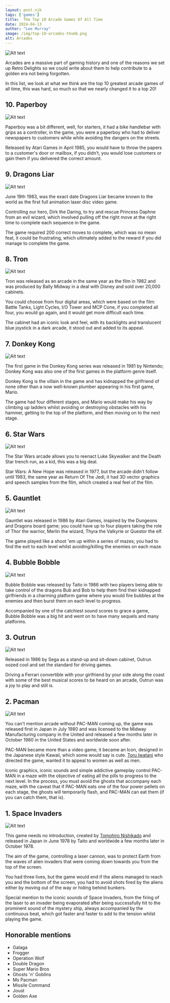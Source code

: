 ```yaml
---
layout: post.njk 
tags: ['games']
title:  The Top 10 Arcade Games Of All Time
date: 2024-04-13
author: "Lee Murray"
image: /img/top-10-arcades-thumb.png
alt: Arcades
---
```


![Alt text](/img/arcade-top-10-new-wave.png "a title")

Arcades are a massive part of gaming history and one of the reasons we set up Retro Delights so we could write about them to help contribute to a golden era not being forgotten.

In this list, we look at what we think are the top 10 greatest arcade games of all time, this was hard, so much so that we nearly changed it to a top 20!

## 10. Paperboy 

![Alt text](/img/arcade-top-10-paperboy.png "a title")

Paperboy was a bit different, well, for starters, it had a bike handlebar with grips as a controller, in the game, you were a paperboy who had to deliver newspapers to customers while while avoiding the dangers on the streets.

Released by Atari Games in April 1985, you would have to throw the papers to a customer's door or mailbox, if you didn’t, you would lose customers or gain them if you delivered the correct amount.

## 9. Dragons Liar

![Alt text](/img/arcade-top-10-dragons-liar.png "a title")

June 19th 1983, was the exact date Dragons Liar became known to the world as the first full animation laser disc video game.

Controlling our hero, Dirk the Daring, to try and rescue Princess Daphne from an evil wizard, which involved pulling off the right move at the right time to complete each sequence in the game.

The game required 200 correct moves to complete, which was no mean feat, it could be frustrating, which ultimately added to the reward if you did manage to complete the game.

## 8. Tron

![Alt text](/img/arcade-top-10-tron.png "a title")

Tron was released as an arcade in the same year as the film in 1982 and was produced by Bally Midway in a deal with Disney and sold over 20,000 cabinets.

You could choose from four digital areas, which were based on the film: Battle Tanks, Light Cycles, I/O Tower and MCP Cone, if you completed all four, you would go again, and it would get more difficult each time.

The cabinet had an iconic look and feel, with its backlights and translucent blue joystick in a dark arcade, it stood out and added to its appeal.

## 7. Donkey Kong 

![Alt text](/img/arcade-top-10-donkey-kong.png "a title")

The first game in the Donkey Kong series was released in 1981 by Nintendo; Donkey Kong was also one of the first games in the platform genre itself.

Donkey Kong is the villain in the game and has kidnapped the girlfriend of none other than a now well-known plumber appearing in his first game, Mario.

The game had four different stages, and Mario would make his way by climbing up ladders whilst avoiding or destroying obstacles with his hammer, getting to the top of the platform, and then moving on to the next stage.

## 6. Star Wars 

![Alt text](/img/arcade-top-10-star-wars.png "a title")

The Star Wars arcade allows you to reenact Luke Skywalker and the Death Star trench run, as a kid, this was a big deal.

Star Wars: A New Hope was released in 1977, but the arcade didn’t follow until 1983, the same year as Return Of The Jedi, it had 3D vector graphics and speech samples from the film, which created a real feel of the film.

## 5. Gauntlet

![Alt text](/img/arcade-top-10-gauntlet.png "a title")

Gauntlet was released in 1986 by Atari Games, inspired by the Dungeons and Dragons board game; you could have up to four players taking the role of Thor the warrior, Merlin the wizard, Thyra the Valkyrie or Questor the elf.

The game played like a shoot 'em up within a series of mazes; you had to find the exit to each level whilst avoiding/killing the enemies on each maze.

## 4. Bubble Bobble

![Alt text](/img/arcade-top-10-bubble-bobble.png "a title")

Bubble Bobble was released by Taito in 1986 with two players being able to take control of the dragons Bub and Bob to help them find their kidnapped girlfriends in a charming platform game where you would fire bubbles at the enemies and then burst them on each level to progress.

Accompanied by one of the catchiest sound scores to grace a game, Bubble Bobble was a big hit and went on to have many sequels and many platforms.

## 3. Outrun 

![Alt text](/img/arcade-top-10-outrun.png "a title")

Released in 1986 by Sega as a stand-up and sit-down cabinet, Outrun oozed cool and set the standard for driving games.

Driving a Ferrari convertible with your girlfriend by your side along the coast with some of the best musical scores to be heard on an arcade, Outrun was a joy to play and still is.

## 2. Pacman

![Alt text](/img/arcade-top-10-pacman.png "a title")

You can't mention arcade without PAC-MAN coming up, the game was released first in Japan in July 1980 and was licensed to the Midway Manufacturing company in the United and released a few months later in October 1980 in the United States and worldwide soon after.

PAC-MAN became more than a video game; it became an Icon, designed in the Japanese style Kawaii, which some would say is cute.  [Toru Iwatani](https://en.wikipedia.org/wiki/Toru_Iwatani) who directed the game, wanted it to appeal to women as well as men.

Iconic graphics, iconic sounds and simple addictive gameplay control PAC-MAN in a maze with the objective of eating all the pills to progress to the next level. In the process, you must avoid the ghosts that accompany each maze, with the caveat that if PAC-MAN eats one of the four power pellets on each stage, the ghosts will temporarily flash, and PAC-MAN can eat them (if you can catch them, that is).

## 1. Space Invaders

![Alt text](/img/arcade-top-10-space-invaders.png "a title")

This game needs no introduction, created by [Tomohiro Nishikado](https://en.wikipedia.org/wiki/Tomohiro_Nishikado) and released in Japan in June 1978 by Taito and worldwide a few months later in October 1978.

The aim of the game, controlling a laser cannon, was to protect Earth from the waves of alien invaders that were coming down towards you from the top of the screen.

You had three lives, but the game would end if the aliens managed to reach you and the bottom of the screen, you had to avoid shots fired by the aliens either by moving out of the way or hiding behind bunkers.

Special mention to the iconic sounds of Space Invaders, from the firing of the laser to an invader being evaporated after being successfully hit to the prominent sound of the mystery ship, always accompanied by the continuous beat, which got faster and faster to add to the tension whilst playing the game.

## Honorable mentions

- Galaga
- Frogger 
- Operation Wolf
- Double Dragon
- Super Mario Bros
- Ghosts 'n' Goblins 
- Ms Pacman
- Missile Command
- Joust
- Golden Axe



